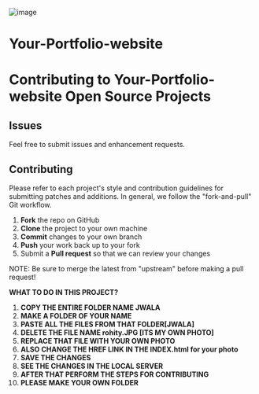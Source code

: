 ![image](https://user-images.githubusercontent.com/74912203/197358548-4977a675-b65c-4fc5-8d74-2297201c4789.png)

# Your-Portfolio-website

# Contributing to Your-Portfolio-website Open Source Projects

## Issues

Feel free to submit issues and enhancement requests.

## Contributing

Please refer to each project's style and contribution guidelines for submitting patches and additions. In general, we follow the "fork-and-pull" Git workflow.

1.  **Fork** the repo on GitHub
2.  **Clone** the project to your own machine
3.  **Commit** changes to your own branch
4.  **Push** your work back up to your fork
5.  Submit a **Pull request** so that we can review your changes

NOTE: Be sure to merge the latest from "upstream" before making a pull request!

**WHAT TO DO IN THIS PROJECT?**

1. **COPY THE ENTIRE FOLDER NAME JWALA**
2. **MAKE A FOLDER OF YOUR NAME**
3. **PASTE ALL THE FILES FROM THAT FOLDER[JWALA]**
4. **DELETE THE FILE NAME rohity.JPG [ITS MY OWN PHOTO]**
5. **REPLACE THAT FILE WITH YOUR OWN PHOTO**
6. **ALSO CHANGE THE HREF LINK IN THE INDEX.html for your photo**
7. **SAVE THE CHANGES**
8. **SEE THE CHANGES IN THE LOCAL SERVER**
9. **AFTER THAT PERFORM THE STEPS FOR CONTRIBUTING**
10. **PLEASE MAKE YOUR OWN FOLDER**
